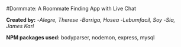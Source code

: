 #Dormmate: A Roommate Finding App with Live Chat

**Created by:**
-*Alegre, Therese*
-*Barriga, Hosea*
-*Lebumfacil, Soy*
-*Sia, James Karl*


**NPM packages used:**
bodyparser,
nodemon,
express,
mysql



